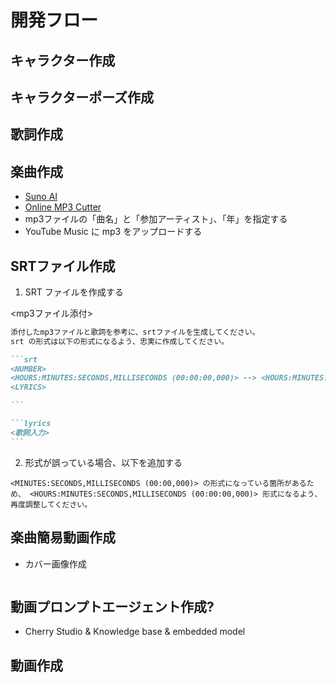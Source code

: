 # 開発フロー

## キャラクター作成

## キャラクターポーズ作成

## 歌詞作成

## 楽曲作成

- [Suno AI](https://suno.com/)
- [Online MP3 Cutter](https://mp3cut.net/ja/)
- mp3ファイルの「曲名」と「参加アーティスト」、「年」を指定する
- YouTube Music に mp3 をアップロードする

## SRTファイル作成

1. SRT ファイルを作成する

<mp3ファイル添付>

````md
添付したmp3ファイルと歌詞を参考に、srtファイルを生成してください。
srt の形式は以下の形式になるよう、忠実に作成してください。

```srt
<NUMBER>
<HOURS:MINUTES:SECONDS,MILLISECONDS (00:00:00,000)> --> <HOURS:MINUTES:SECONDS,MILLISECONDS (00:00:00,000)>
<LYRICS>

```

```lyrics
<歌詞入力>
```
````

2. 形式が誤っている場合、以下を追加する

```
<MINUTES:SECONDS,MILLISECONDS (00:00,000)> の形式になっている箇所があるため、 <HOURS:MINUTES:SECONDS,MILLISECONDS (00:00:00,000)> 形式になるよう、再度調整してください。
```

## 楽曲簡易動画作成

- カバー画像作成

```md

```

## 動画プロンプトエージェント作成?

- Cherry Studio & Knowledge base & embedded model

## 動画作成

